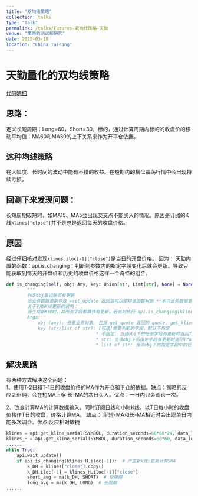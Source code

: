 ```yaml
---
title: "双均线策略"
collection: talks
type: "Talk"
permalink: /talks/Futures-双均线策略-天勤
venue: "策略的测试和研究"
date: 2025-03-18
location: "China Taicang"
---
```


# 天勤量化的双均线策略  
[代码明细](https://doc.shinnytech.com/tqsdk/latest/demo/strategy.html#doublema )
 
## 思路：  
定义长短周期：Long=60，Short=30，标的，通过计算周期内标的的收盘价的移动平均值：MA60和MA30的上下关系来作为开平仓依据。  
## 这种均线策略  
在大幅度、长时间的波动中能有不错的收益。在短期内的横盘震荡行情中会出现持续亏损。  
## 回测下来发现问题：  
长短周期较短时，如MA15、MA5会出现交叉点不能买入的情况。原因是订阅的K线`klines["close"]`并不是总是返回每天的收盘价格。  
## 原因  
经过仔细核对发现`klines.iloc[-1]["close"]`是当日的开盘价格。 因为： 天勤内置的函数：api.is_changing：判断到参数内的指定字段变化后就会更新。导致只能获取到每天的开盘价和历史的收盘价格这样一个奇怪的组合。
```python
def is_changing(self, obj: Any, key: Union[str, List[str], None] = None) -> bool:
        """
        判定obj最近是否有更新
        当业务数据更新导致 wait_update 返回后可以使用该函数判断 **本次业务数据更新是否包含特定obj或其中某个字段** 。
        关于判断K线更新的说明：
        当生成新K线时，其所有字段都算作有更新，若此时执行 api.is_changing(klines.iloc[-1]) 则一定返回True。
        Args:
            obj (any): 任意业务对象, 包括 get_quote 返回的 quote, get_kline_serial 返回的 k_serial, get_account 返回的 account 等
            key (str/list of str): [可选]需要判断的字段，默认不指定
                                  * 不指定: 当该obj下的任意字段有更新时返回True, 否则返回 False.
                                  * str: 当该obj下的指定字段有更新时返回True, 否则返回 False.
                                  * list of str: 当该obj下的指定字段中的任何一个字段有更新时返回True, 否则返回 False
```
## 解决思路  
有两种方式解决这个问题：  
1、使用T-2日和T-1日的收盘价格的MA作为开仓和平仓的依据。缺点：策略的反应会迟钝，会在短MA上穿 长-MA的次日买入。优点：一日内只会调仓一次。

2、改变计算MA的计算数据输入，同时订阅日线和小时K线，以T日每小时的收盘价格作T日的收盘，价格计算MA。 缺点：当`短-MA和长-MA相近时会出现单日内能多次调仓。优点:反应相对敏捷
```python
klines = api.get_kline_serial(SYMBOL, duration_seconds=60*60*24, data_length=data_length)
klines_H = api.get_kline_serial(SYMBOL, duration_seconds=60*60, data_length=data_length)
......
while True:
    api.wait_update()
    if api.is_changing(klines_H.iloc[-1]):  # 产生新k线:重新计算SMA
        k_DH = klines["close"].copy()
        k_DH.iloc[-1] = klines_H.iloc[-1]["close"]
        short_avg = ma(k_DH, SHORT)  # 短周期
        long_avg = ma(k_DH, LONG)  # 长周期
......
```


